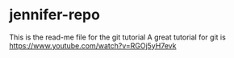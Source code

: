 # jennifer-repo
This is the read-me file for the git tutorial
A great tutorial for git is https://www.youtube.com/watch?v=RGOj5yH7evk